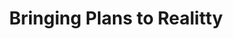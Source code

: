 ---
title: Bringing Plans to Realitty
permalink: /planning/our-planning-process/bringing-plans-to-reality/
third_nav_title: Our Planning Process
---